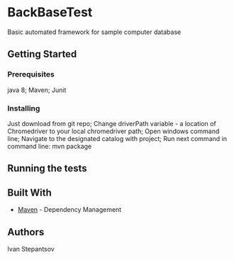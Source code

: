 # BackBaseTest
Basic automated framework for sample computer database

## Getting Started
 
### Prerequisites

java 8; 
Maven;
Junit

### Installing
Just download from git repo;
Change driverPath variable - a location of Chromedriver to your local chromedriver path;
Open windows command line; 
Navigate to the designated catalog with project;
Run next command in command line: 
mvn package

## Running the tests 


## Built With

* [Maven](https://maven.apache.org/) - Dependency Management


## Authors
Ivan Stepantsov 

